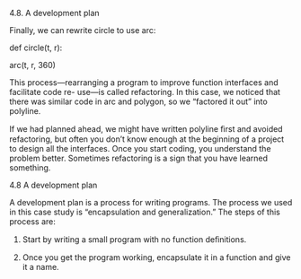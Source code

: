 4.8. A development plan

Finally, we can rewrite circle to use arc:

def circle(t, r):

arc(t, r, 360)

This process—rearranging a program to improve function interfaces and facilitate code re- use—is called refactoring. In this case, we noticed that there was similar code in arc and polygon, so we “factored it out” into polyline.

If we had planned ahead, we might have written polyline ﬁrst and avoided refactoring, but often you don’t know enough at the beginning of a project to design all the interfaces. Once you start coding, you understand the problem better. Sometimes refactoring is a sign that you have learned something.

4.8 A development plan

A development plan is a process for writing programs. The process we used in this case study is “encapsulation and generalization.” The steps of this process are:

1. Start by writing a small program with no function deﬁnitions.

2. Once you get the program working, encapsulate it in a function and give it a name.